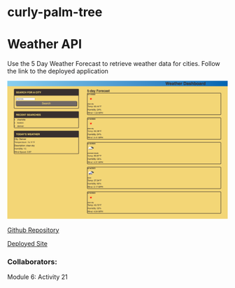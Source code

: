 # curly-palm-tree
<h1>Weather API</h1>

<p>Use the 5 Day Weather Forecast to retrieve weather data for cities. Follow the link to the deployed application</p>

![screenshot](./assets/images/jeades92.github.io_curly-palm-tree_%20(1).png)

[Github Repository](https://github.com/jeades92/curly-palm-tree)

[Deployed Site](https://jeades92.github.io/curly-palm-tree/)

<h3>Collaborators:</h3>
<p>Module 6: Activity 21</p>